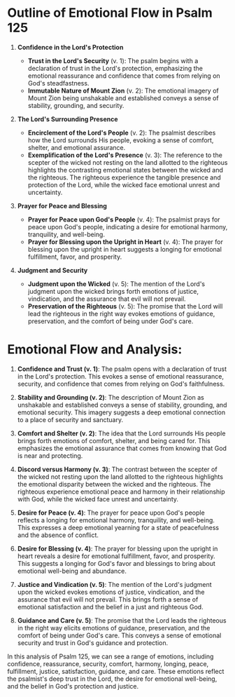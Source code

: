 # Outline of Emotional Flow in Psalm 125

1. **Confidence in the Lord's Protection**
   - **Trust in the Lord's Security** (v. 1): The psalm begins with a declaration of trust in the Lord's protection, emphasizing the emotional reassurance and confidence that comes from relying on God's steadfastness.
   - **Immutable Nature of Mount Zion** (v. 2): The emotional imagery of Mount Zion being unshakable and established conveys a sense of stability, grounding, and security.

2. **The Lord's Surrounding Presence**
   - **Encirclement of the Lord's People** (v. 2): The psalmist describes how the Lord surrounds His people, evoking a sense of comfort, shelter, and emotional assurance.
   - **Exemplification of the Lord's Presence** (v. 3): The reference to the scepter of the wicked not resting on the land allotted to the righteous highlights the contrasting emotional states between the wicked and the righteous. The righteous experience the tangible presence and protection of the Lord, while the wicked face emotional unrest and uncertainty.

3. **Prayer for Peace and Blessing**
   - **Prayer for Peace upon God's People** (v. 4): The psalmist prays for peace upon God's people, indicating a desire for emotional harmony, tranquility, and well-being.
   - **Prayer for Blessing upon the Upright in Heart** (v. 4): The prayer for blessing upon the upright in heart suggests a longing for emotional fulfillment, favor, and prosperity.

4. **Judgment and Security**
   - **Judgment upon the Wicked** (v. 5): The mention of the Lord's judgment upon the wicked brings forth emotions of justice, vindication, and the assurance that evil will not prevail.
   - **Preservation of the Righteous** (v. 5): The promise that the Lord will lead the righteous in the right way evokes emotions of guidance, preservation, and the comfort of being under God's care.

# Emotional Flow and Analysis:

1. **Confidence and Trust (v. 1)**: The psalm opens with a declaration of trust in the Lord's protection. This evokes a sense of emotional reassurance, security, and confidence that comes from relying on God's faithfulness.

2. **Stability and Grounding (v. 2)**: The description of Mount Zion as unshakable and established conveys a sense of stability, grounding, and emotional security. This imagery suggests a deep emotional connection to a place of security and sanctuary.

3. **Comfort and Shelter (v. 2)**: The idea that the Lord surrounds His people brings forth emotions of comfort, shelter, and being cared for. This emphasizes the emotional assurance that comes from knowing that God is near and protecting.

4. **Discord versus Harmony (v. 3)**: The contrast between the scepter of the wicked not resting upon the land allotted to the righteous highlights the emotional disparity between the wicked and the righteous. The righteous experience emotional peace and harmony in their relationship with God, while the wicked face unrest and uncertainty.

5. **Desire for Peace (v. 4)**: The prayer for peace upon God's people reflects a longing for emotional harmony, tranquility, and well-being. This expresses a deep emotional yearning for a state of peacefulness and the absence of conflict.

6. **Desire for Blessing (v. 4)**: The prayer for blessing upon the upright in heart reveals a desire for emotional fulfillment, favor, and prosperity. This suggests a longing for God's favor and blessings to bring about emotional well-being and abundance.

7. **Justice and Vindication (v. 5)**: The mention of the Lord's judgment upon the wicked evokes emotions of justice, vindication, and the assurance that evil will not prevail. This brings forth a sense of emotional satisfaction and the belief in a just and righteous God.

8. **Guidance and Care (v. 5)**: The promise that the Lord leads the righteous in the right way elicits emotions of guidance, preservation, and the comfort of being under God's care. This conveys a sense of emotional security and trust in God's guidance and protection.

In this analysis of Psalm 125, we can see a range of emotions, including confidence, reassurance, security, comfort, harmony, longing, peace, fulfillment, justice, satisfaction, guidance, and care. These emotions reflect the psalmist's deep trust in the Lord, the desire for emotional well-being, and the belief in God's protection and justice.